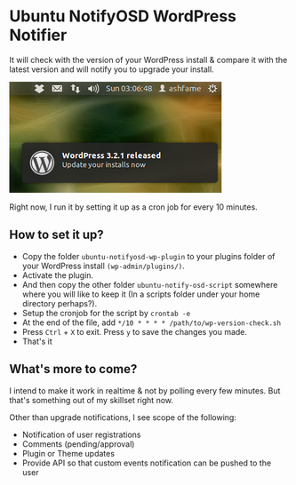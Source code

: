 Ubuntu NotifyOSD WordPress Notifier
===================================

It will check with the version of your WordPress install & compare it with the latest version and will notify you to upgrade your install.

![](https://github.com/ashfame/Ubuntu-NotifyOSD-WordPress-Notifier/raw/master/screenshots/ubuntu-notifyosd-wp-upgrade.png)

Right now, I run it by setting it up as a cron job for every 10 minutes.

How to set it up?
-----------------

* Copy the folder ```ubuntu-notifyosd-wp-plugin``` to your plugins folder of your WordPress install ```(wp-admin/plugins/)```.
* Activate the plugin.
* And then copy the other folder ```ubuntu-notify-osd-script``` somewhere where you will like to keep it (In a scripts folder under your home directory perhaps?).
* Setup the cronjob for the script by ```crontab -e```
* At the end of the file, add ```*/10 * * * * /path/to/wp-version-check.sh```
* Press ```Ctrl``` + ```X``` to exit. Press ```y``` to save the changes you made.
* That's it


What's more to come?
--------------------

I intend to make it work in realtime & not by polling every few minutes. But that's something out of my skillset right now.

Other than upgrade notifications, I see scope of the following:

* Notification of user registrations
* Comments (pending/approval)
* Plugin or Theme updates
* Provide API so that custom events notification can be pushed to the user
